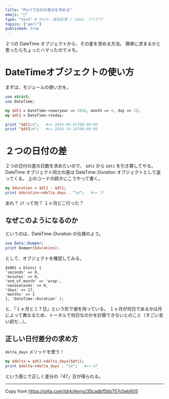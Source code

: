 ```yaml
---
title: "Perlで日付の差分を求める"
emoji: "📆"
type: "tech" # tech: 技術記事 / idea: アイデア
topics: ["perl"]
published: true
---
```


２つの DateTime オブジェクトから、その差を求める方法。
簡単に求まるかと思ったらちょっとハマったのでメモ。

# DateTimeオブジェクトの使い方

まずは、モジュールの使い方を。

```perl
use strict;
use DateTime;

my $dt1 = DateTime->new(year => 2016, month => 9, day => 1);
my $dt2 = DateTime->today;

print "$dt1\n";   #=> 2016-09-01T00:00:00
print "$dt2\n";   #=> 2016-10-18T00:00:00
```

# ２つの日付の差

２つの日付の差の日数を求めたいので、 `$dt2` から `$dt1` を引き算してやる。
DateTime オブジェクト同士の差は DateTime::Duration オブジェクトとして返ってくる。
上のコードの続きにこうやって書く。

```perl
my $duration = $dt2 - $dt1;
print $duration->delta_days . "\n";   #=> 17
```

あれ？ `17` って何？
１ヶ月どこ行った？

## なぜこのようになるのか
というのは、DateTime::Duration の仕様のよう。

```perl
use Data::Dumper;
print Dumper($duration);
```

として、オブジェクトを確認してみる。

```
$VAR1 = bless( {
'seconds' => 0,
'minutes' => 0,
'end_of_month' => 'wrap',
'nanoseconds' => 0,
'days' => 17,
'months' => 1
}, 'DateTime::Duration' );
```

と、「１ヶ月と１７日」という形で値を持っている。
１ヶ月が何日であるかは月によって異なるため、トータルで何日なのかを計算できないとのこと（すごい言い訳だ...）。

## 正しい日付差分の求め方

`delta_days` メソッドを使う！

```perl
my $delta = $dt2->delta_days($dt1);
print $delta->delta_days . "\n";   #=> 47
```

という感じで正しく差分の「47」日が得られる。

---

Copy from https://qiita.com/tdrk/items/35cadbf5bb757c0eb605
